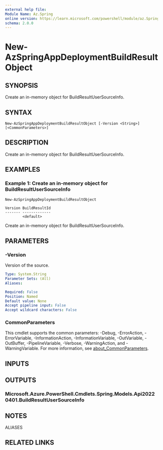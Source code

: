 ```yaml
---
external help file:
Module Name: Az.Spring
online version: https://learn.microsoft.com/powershell/module/az.Spring/new-AzSpringAppDeploymentBuildResultObject
schema: 2.0.0
---
```


# New-AzSpringAppDeploymentBuildResultObject

## SYNOPSIS
Create an in-memory object for BuildResultUserSourceInfo.

## SYNTAX

```
New-AzSpringAppDeploymentBuildResultObject [-Version <String>] [<CommonParameters>]
```

## DESCRIPTION
Create an in-memory object for BuildResultUserSourceInfo.

## EXAMPLES

### Example 1: Create an in-memory object for BuildResultUserSourceInfo
```powershell
New-AzSpringAppDeploymentBuildResultObject
```

```output
Version BuildResultId
------- -------------
        <default>
```

Create an in-memory object for BuildResultUserSourceInfo.

## PARAMETERS

### -Version
Version of the source.

```yaml
Type: System.String
Parameter Sets: (All)
Aliases:

Required: False
Position: Named
Default value: None
Accept pipeline input: False
Accept wildcard characters: False
```

### CommonParameters
This cmdlet supports the common parameters: -Debug, -ErrorAction, -ErrorVariable, -InformationAction, -InformationVariable, -OutVariable, -OutBuffer, -PipelineVariable, -Verbose, -WarningAction, and -WarningVariable. For more information, see [about_CommonParameters](http://go.microsoft.com/fwlink/?LinkID=113216).

## INPUTS

## OUTPUTS

### Microsoft.Azure.PowerShell.Cmdlets.Spring.Models.Api20220401.BuildResultUserSourceInfo

## NOTES

ALIASES

## RELATED LINKS

